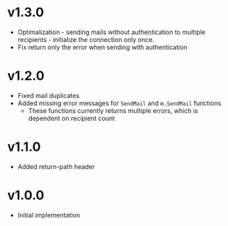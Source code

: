 # v1.3.0
- Optimalization - sending mails without authentication to multiple recipients - initialize the connection only once.
- Fix return only the error when sending with authentication

# v1.2.0
- Fixed mail duplicates
- Added missing error messages for `SendMail` and `m.SendMail` functions
  - These functions currently returns multiple errors, which is dependent on recipient count

# v1.1.0
- Added return-path header

# v1.0.0
- Initial implementation